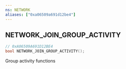 ```yaml
---
ns: NETWORK
aliases: ["0xa06509a691d12be4"]
---
```

## NETWORK_JOIN_GROUP_ACTIVITY

```c
// 0xA06509A691D12BE4
bool NETWORK_JOIN_GROUP_ACTIVITY();
```

Group activity functions

